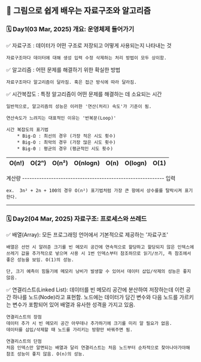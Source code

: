 ## 📖 그림으로 쉽게 배우는 자료구조와 알고리즘

### 🗓️ Day1(03 Mar, 2025) 개요: 운영체제 들어가기

✅ 자료구조 : 데이터가 어떤 구조로 저장되고 어떻게 사용되는지 나타내는 것

    자료구조마다 데이터에 대해 생성 입력 수정 삭제하는 처리 방법이 모두 상이함.

✅ 알고리즘 : 어떤 문제를 해결하기 위한 확실한 방법

    자료구조마다 알고리즘이 달라짐. 혹은 접근 방식에 따라 달라짐.

✅ 시간복잡도 : 특정 알고리즘이 어떤 문제를 해결하는 데 소요되는 시간

    일반적으로, 알고리즘의 성능은 이러한 '연산(처리) 속도'가 기준이 됨.

    연산속도가 느려지는 대표적인 이유는 '반복문(Loop)'

    시간 복잡도의 표기법
        * Big-Ω : 최선의 경우 (가장 적은 시도 횟수)
        * Big-O : 최악의 경우 (가장 많은 시도 횟수)
        * Big-Θ : 평균의 경우 (평균적인 시도 횟수)

| O(n!) | O(2ⁿ) | O(n²) | O(nlogn) | O(n) | O(logn) | O(1) |
|---|---|---|---|---|---|---|

계산량 ----------------------------------------------------------- 입력

    ex.  3n² + 2n + 100의 경우 O(n²) 표기법처럼 가장 큰 항에서 상수를를 탈락시켜 표기한다.

***** ***** ***** ***** *****

### 🗓️ Day2(04 Mar, 2025) 자료구조: 프로세스와 쓰레드

✅ 배열(Array): 모든 프로그래밍 언어에서 기본적으로 제공하는 '자료구조'

    배열은 선언 시 알려준 크기를 빈 메모리 공간에 연속적으로 할당하고 할당되지 않은 인덱스에 쓰레기 값을 추가적으로 넣으며 사용 시 1번 인덱스부터 참조하므로 읽기/쓰기, 즉 참조에서 좋은 성능을 보임. O(1)의 성능.

    단, 크기 예측이 힘들기에 메모리 낭비가 발생할 수 있어서 데이터 삽입/삭제의 성능은 좋지 않음.

✅ 연결리스트(Linked List): 데이터를 빈 메모리 공간에 분산하여 저장하는데 이런 공간 하나를 노드(Node)라고 표현함. 노드에는 데이터가 담긴 변수와 다음 노드를 가르키는 변수가 포함되어 있어 배열과 유사한 성격을 가지고 있음.

    연결리스트의 장점
    데이터 추가 시 빈 메모리 공간 아무데나 추가하기에 크기를 미리 알 필요가 없음.
    데이터를 삽입/삭제할 때 노드를 가리키는 방향만 바꿔주면 됨.

    연결리스트의 단점
    처음 인덱스만 알면되는 배열과 달리 연결리스트는 처음 노드부터 순차적으로 찾아나아가야해 참조 성능이 좋지 않음. O(n)의 성능.
